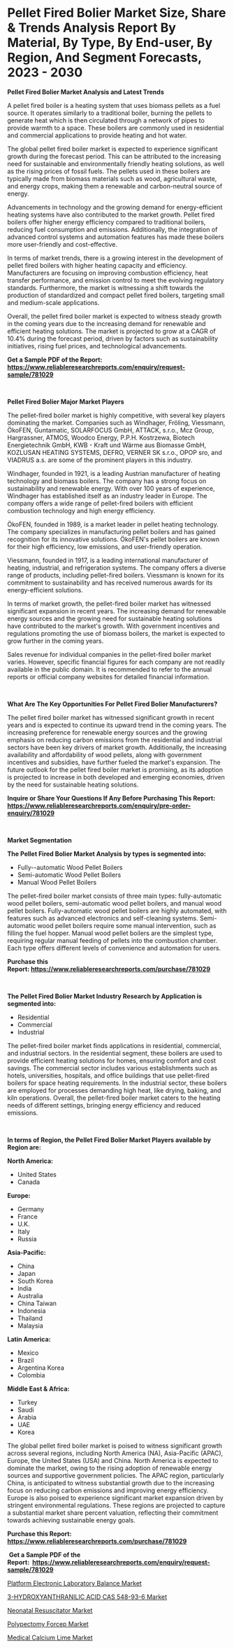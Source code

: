 <p><h1>Pellet Fired Bolier Market Size, Share & Trends Analysis Report By Material, By Type, By End-user, By Region, And Segment Forecasts, 2023 - 2030</h1></p><p><strong>Pellet Fired Bolier Market Analysis and Latest Trends</strong></p>
<p><p>A pellet fired boiler is a heating system that uses biomass pellets as a fuel source. It operates similarly to a traditional boiler, burning the pellets to generate heat which is then circulated through a network of pipes to provide warmth to a space. These boilers are commonly used in residential and commercial applications to provide heating and hot water.</p><p>The global pellet fired boiler market is expected to experience significant growth during the forecast period. This can be attributed to the increasing need for sustainable and environmentally friendly heating solutions, as well as the rising prices of fossil fuels. The pellets used in these boilers are typically made from biomass materials such as wood, agricultural waste, and energy crops, making them a renewable and carbon-neutral source of energy.</p><p>Advancements in technology and the growing demand for energy-efficient heating systems have also contributed to the market growth. Pellet fired boilers offer higher energy efficiency compared to traditional boilers, reducing fuel consumption and emissions. Additionally, the integration of advanced control systems and automation features has made these boilers more user-friendly and cost-effective.</p><p>In terms of market trends, there is a growing interest in the development of pellet fired boilers with higher heating capacity and efficiency. Manufacturers are focusing on improving combustion efficiency, heat transfer performance, and emission control to meet the evolving regulatory standards. Furthermore, the market is witnessing a shift towards the production of standardized and compact pellet fired boilers, targeting small and medium-scale applications.</p><p>Overall, the pellet fired boiler market is expected to witness steady growth in the coming years due to the increasing demand for renewable and efficient heating solutions. The market is projected to grow at a CAGR of 10.4% during the forecast period, driven by factors such as sustainability initiatives, rising fuel prices, and technological advancements.</p></p>
<p><strong>Get a Sample PDF of the Report:&nbsp; <a href="https://www.reliableresearchreports.com/enquiry/request-sample/781029">https://www.reliableresearchreports.com/enquiry/request-sample/781029</a></strong></p>
<p>&nbsp;</p>
<p><strong>Pellet Fired Bolier Major Market Players</strong></p>
<p><p>The pellet-fired boiler market is highly competitive, with several key players dominating the market. Companies such as Windhager, Fröling, Viessmann, ÖkoFEN, Guntamatic, SOLARFOCUS GmbH, ATTACK, s.r.o., Mcz Group, Hargrassner, ATMOS, Woodco Energy, P.P.H. Kostrzewa, Biotech Energietechnik GmbH, KWB - Kraft und Wärme aus Biomasse GmbH, KOZLUSAN HEATING SYSTEMS, DEFRO, VERNER SK s.r.o., OPOP sro, and VIADRUS a.s. are some of the prominent players in this industry.</p><p>Windhager, founded in 1921, is a leading Austrian manufacturer of heating technology and biomass boilers. The company has a strong focus on sustainability and renewable energy. With over 100 years of experience, Windhager has established itself as an industry leader in Europe. The company offers a wide range of pellet-fired boilers with efficient combustion technology and high energy efficiency.</p><p>ÖkoFEN, founded in 1989, is a market leader in pellet heating technology. The company specializes in manufacturing pellet boilers and has gained recognition for its innovative solutions. ÖkoFEN's pellet boilers are known for their high efficiency, low emissions, and user-friendly operation.</p><p>Viessmann, founded in 1917, is a leading international manufacturer of heating, industrial, and refrigeration systems. The company offers a diverse range of products, including pellet-fired boilers. Viessmann is known for its commitment to sustainability and has received numerous awards for its energy-efficient solutions.</p><p>In terms of market growth, the pellet-fired boiler market has witnessed significant expansion in recent years. The increasing demand for renewable energy sources and the growing need for sustainable heating solutions have contributed to the market's growth. With government incentives and regulations promoting the use of biomass boilers, the market is expected to grow further in the coming years.</p><p>Sales revenue for individual companies in the pellet-fired boiler market varies. However, specific financial figures for each company are not readily available in the public domain. It is recommended to refer to the annual reports or official company websites for detailed financial information.</p></p>
<p>&nbsp;</p>
<p><strong>What Are The Key Opportunities For Pellet Fired Bolier Manufacturers?</strong></p>
<p><p>The pellet fired boiler market has witnessed significant growth in recent years and is expected to continue its upward trend in the coming years. The increasing preference for renewable energy sources and the growing emphasis on reducing carbon emissions from the residential and industrial sectors have been key drivers of market growth. Additionally, the increasing availability and affordability of wood pellets, along with government incentives and subsidies, have further fueled the market's expansion. The future outlook for the pellet fired boiler market is promising, as its adoption is projected to increase in both developed and emerging economies, driven by the need for sustainable heating solutions.</p></p>
<p><strong>Inquire or Share Your Questions If Any Before Purchasing This Report: <a href="https://www.reliableresearchreports.com/enquiry/pre-order-enquiry/781029">https://www.reliableresearchreports.com/enquiry/pre-order-enquiry/781029</a></strong></p>
<p>&nbsp;</p>
<p><strong>Market Segmentation</strong></p>
<p><strong>The Pellet Fired Bolier Market Analysis by types is segmented into:</strong></p>
<p><ul><li>Fully--automatic Wood Pellet Boilers</li><li>Semi-automatic Wood Pellet Boilers</li><li>Manual Wood Pellet Boilers</li></ul></p>
<p><p>The pellet-fired boiler market consists of three main types: fully-automatic wood pellet boilers, semi-automatic wood pellet boilers, and manual wood pellet boilers. Fully-automatic wood pellet boilers are highly automated, with features such as advanced electronics and self-cleaning systems. Semi-automatic wood pellet boilers require some manual intervention, such as filling the fuel hopper. Manual wood pellet boilers are the simplest type, requiring regular manual feeding of pellets into the combustion chamber. Each type offers different levels of convenience and automation for users.</p></p>
<p><strong>Purchase this Report:&nbsp;<a href="https://www.reliableresearchreports.com/purchase/781029">https://www.reliableresearchreports.com/purchase/781029</a></strong></p>
<p>&nbsp;</p>
<p><strong>The Pellet Fired Bolier Market Industry Research by Application is segmented into:</strong></p>
<p><ul><li>Residential</li><li>Commercial</li><li>Industrial</li></ul></p>
<p><p>The pellet-fired boiler market finds applications in residential, commercial, and industrial sectors. In the residential segment, these boilers are used to provide efficient heating solutions for homes, ensuring comfort and cost savings. The commercial sector includes various establishments such as hotels, universities, hospitals, and office buildings that use pellet-fired boilers for space heating requirements. In the industrial sector, these boilers are employed for processes demanding high heat, like drying, baking, and kiln operations. Overall, the pellet-fired boiler market caters to the heating needs of different settings, bringing energy efficiency and reduced emissions.</p></p>
<p>&nbsp;</p>
<p><strong>In terms of Region, the Pellet Fired Bolier Market Players available by Region are:</strong></p>
<p>
    <p> <strong> North America: </strong>
        <ul>
            <li>United States</li>
            <li>Canada</li>
        </ul>
        </p> 
    <p> <strong> Europe: </strong>
        <ul>
            <li>Germany</li>
            <li>France</li>
            <li>U.K.</li>
            <li>Italy</li>
            <li>Russia</li>
        </ul>
        </p> 
    <p> <strong> Asia-Pacific: </strong>
        <ul>
            <li>China</li>
            <li>Japan</li>
            <li>South Korea</li>
            <li>India</li>
            <li>Australia</li>
            <li>China Taiwan</li>
            <li>Indonesia</li>
            <li>Thailand</li>
            <li>Malaysia</li>
        </ul>
        </p> 
    <p> <strong> Latin America: </strong>
        <ul>
            <li>Mexico</li>
            <li>Brazil</li>
            <li>Argentina Korea</li>
            <li>Colombia</li>
        </ul>
        </p> 
    <p> <strong> Middle East & Africa: </strong>
        <ul>
            <li>Turkey</li>
            <li>Saudi</li>
            <li>Arabia</li>
            <li>UAE</li>
            <li>Korea</li>
        </ul>
    </p>
    </p>
<p><p>The global pellet fired boiler market is poised to witness significant growth across several regions, including North America (NA), Asia-Pacific (APAC), Europe, the United States (USA) and China. North America is expected to dominate the market, owing to the rising adoption of renewable energy sources and supportive government policies. The APAC region, particularly China, is anticipated to witness substantial growth due to the increasing focus on reducing carbon emissions and improving energy efficiency. Europe is also poised to experience significant market expansion driven by stringent environmental regulations. These regions are projected to capture a substantial market share percent valuation, reflecting their commitment towards achieving sustainable energy goals.</p></p>
<p><strong>Purchase this Report: <a href="https://www.reliableresearchreports.com/purchase/781029">https://www.reliableresearchreports.com/purchase/781029</a></strong></p>
<p>&nbsp;<strong>Get a Sample PDF of the Report:&nbsp;&nbsp;<a href="https://www.reliableresearchreports.com/enquiry/request-sample/781029">https://www.reliableresearchreports.com/enquiry/request-sample/781029</a></strong></p>
<p><strong></strong></p>
<p><p><a href="https://github.com/castoriffic/Market-Research-Report-List-1/blob/main/platform-electronic-laboratory-balance-market.md">Platform Electronic Laboratory Balance Market</a></p><p><a href="https://medium.com/@rajuchacharp23/3-hydroxyanthranilic-acid-cas-548-93-6-market-size-cagr-trends-2024-2030-d62c8089e9d3">3-HYDROXYANTHRANILIC ACID CAS 548-93-6 Market</a></p><p><a href="https://www.linkedin.com/pulse/neonatal-resuscitator-market-size-growth-forecast-from/">Neonatal Resuscitator Market</a></p><p><a href="https://github.com/mabutironaldo/Market-Research-Report-List-1/blob/main/polypectomy-forcep-market.md">Polypectomy Forcep Market</a></p><p><a href="https://www.linkedin.com/pulse/medical-calcium-lime-market-research-report-unlocks-analysis/">Medical Calcium Lime Market</a></p></p>